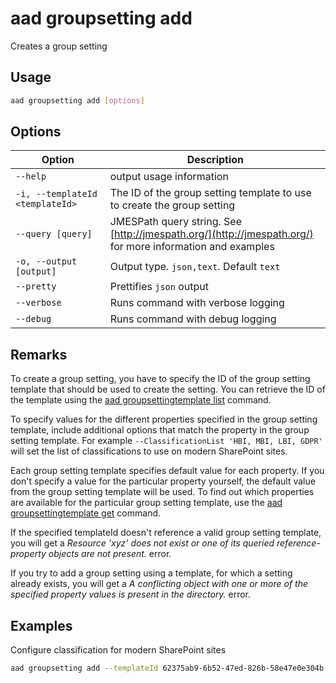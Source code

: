 # aad groupsetting add

Creates a group setting

## Usage

```sh
aad groupsetting add [options]
```

## Options

Option|Description
------|-----------
`--help`|output usage information
`-i, --templateId <templateId>`|The ID of the group setting template to use to create the group setting
`--query [query]`|JMESPath query string. See [http://jmespath.org/](http://jmespath.org/) for more information and examples
`-o, --output [output]`|Output type. `json,text`. Default `text`
`--pretty`|Prettifies `json` output
`--verbose`|Runs command with verbose logging
`--debug`|Runs command with debug logging

## Remarks

To create a group setting, you have to specify the ID of the group setting template that should be used to create the setting. You can retrieve the ID of the template using the [aad groupsettingtemplate list](../groupsettingtemplate/groupsettingtemplate-list.md) command.

To specify values for the different properties specified in the group setting template, include additional options that match the property in the group setting template. For example `--ClassificationList 'HBI, MBI, LBI, GDPR'` will set the list of classifications to use on modern SharePoint sites.

Each group setting template specifies default value for each property. If you don't specify a value for the particular property yourself, the default value from the group setting template will be used. To find out which properties are available for the particular group setting template, use the [aad groupsettingtemplate get](../groupsettingtemplate/groupsettingtemplate-get.md) command.

If the specified templateId doesn't reference a valid group setting template, you will get a _Resource 'xyz' does not exist or one of its queried reference-property objects are not present._ error.

If you try to add a group setting using a template, for which a setting already exists, you will get a _A conflicting object with one or more of the specified property values is present in the directory._ error.

## Examples

Configure classification for modern SharePoint sites

```sh
aad groupsetting add --templateId 62375ab9-6b52-47ed-826b-58e47e0e304b --UsageGuidelinesUrl https://contoso.sharepoint.com/sites/compliance --ClassificationList 'HBI, MBI, LBI, GDPR' --DefaultClassification MBI
```